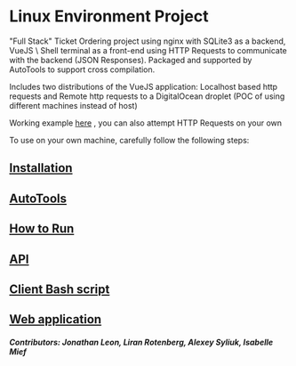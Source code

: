 # Linux Environment Project

"Full Stack" Ticket Ordering project using nginx with SQLite3 as a backend, VueJS \ Shell terminal as a front-end using HTTP Requests to communicate with the backend (JSON Responses).
Packaged and supported by AutoTools to support cross compilation.

Includes two distributions of the VueJS application: Localhost based http requests and Remote http requests to a DigitalOcean droplet (POC of using different machines instead of host)

Working example [here](http://146.185.177.17/index.html) , you can also attempt HTTP Requests on your own 

To use on your own machine, carefully follow the following steps:

## [Installation](docs/Installation.md)
## [AutoTools](docs/Autotools.md)
## [How to Run](docs/Running.md)
## [API](docs/API.md)
## [Client Bash script](docs/Client.md)
## [Web application](docs/Web.md)


##### Contributors: Jonathan Leon, Liran Rotenberg, Alexey Syliuk, Isabelle Mief 
